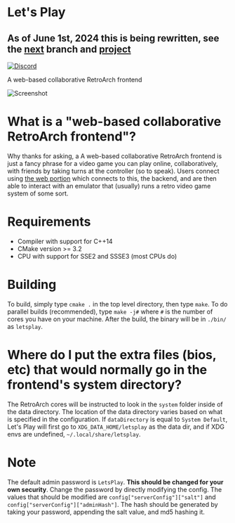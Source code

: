 # Let's Play

## As of June 1st, 2024 this is being rewritten, see the [next](https://github.com/ctrlaltf2/lets-play/tree/gl) branch and [project](https://github.com/users/ctrlaltf2/projects/3)

[![Discord](https://discordapp.com/api/guilds/572941118065606667/widget.png)](https://discord.gg/GNChjnn)

A web-based collaborative RetroArch frontend

![Screenshot](https://raw.githubusercontent.com/ctrlaltf2/lets-play-server/master/screenshot.png)

# What is a "web-based collaborative RetroArch frontend"?
Why thanks for asking, a A web-based collaborative RetroArch frontend is just a fancy phrase for a video game you can play online, collaboratively, with friends by taking turns at the controller (so to speak). Users connect using [the web portion](https://github.com/ctrlaltf2/lets-play-client) which connects to this, the backend, and are then able to interact with an emulator that (usually) runs a retro video game system of some sort.

# Requirements
 - Compiler with support for C++14
 - CMake version >= 3.2
 - CPU with support for SSE2 and SSSE3 (most CPUs do)

# Building
To build, simply type `cmake .` in the top level directory, then type `make`. To do parallel builds (recommended), type `make -j#` where `#` is the number of cores you have on your machine. After the build, the binary will be in `./bin/` as `letsplay`.

# Where do I put the extra files (bios, etc) that would normally go in the frontend's system directory?
The RetroArch cores will be instructed to look in the `system` folder inside of the data directory. The location of the data directory varies based on what is specified in the configuration. If `dataDirectory` is equal to `System Default`, Let's Play will first go to `XDG_DATA_HOME/letsplay` as the data dir, and if XDG envs are undefined, `~/.local/share/letsplay`.

# Note
The default admin password is `LetsPlay`. **This should be changed for your own security**. Change the password by directly modifying the config. The values that should be modified are `config["serverConfig"]["salt"]` and `config["serverConfig"]["adminHash"]`. The hash should be generated by taking your password, appending the salt value, and md5 hashing it.
